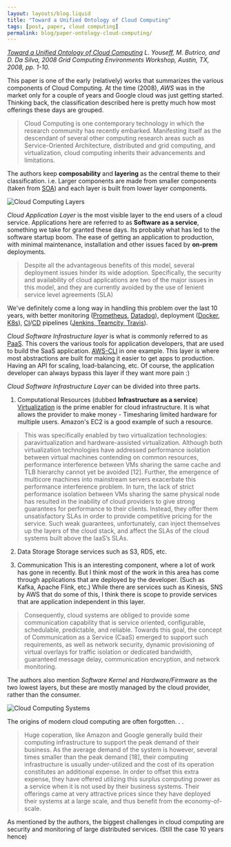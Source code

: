 ```yaml
---
layout: layouts/blog.liquid
title: "Toward a Unified Ontology of Cloud Computing"
tags: [post, paper, cloud computing]
permalink: blog/paper-ontology-cloud-computing/
---
```


*[Toward a Unified Ontology of Cloud Computing](http://citeseerx.ist.psu.edu/viewdoc/download?doi=10.1.1.176.3634&rep=rep1&type=pdf) L. Youseff, M. Butrico, and D. Da Silva, 2008 Grid Computing Environments Workshop, Austin, TX, 2008, pp. 1-10.*

This paper is one of the early (relatively) works that summarizes the various components of Cloud Computing. At the time (2008), *AWS* was in the market only for a couple of years and Google cloud was just getting started. Thinking back, the classification described here is pretty much how most offerings these days are grouped.

> Cloud Computing is one contemporary technology in which the research community has recently embarked. Manifesting itself as the descendant of several other computing research areas such as Service-Oriented Architecture, distributed and grid computing, and virtualization, cloud computing inherits their advancements and limitations.

The authors keep **composability** and **layering** as the central theme to their classification. i.e. Larger components are made from smaller components (taken from [SOA](https://en.wikipedia.org/wiki/Service-oriented_architecture)) and each layer is built from lower layer components.

<img class="ui centered big image" src="/img/blog/cloud-layers.png" alt="Cloud Computing Layers" />

*Cloud Application Layer* is the most visible layer to the end users of a cloud service. Applications here are referred to as **Software as a service**, something we take for granted these days. Its probably what has led to the software startup boom. The ease of getting an application to production, with minimal maintenance, installation and other issues faced by **on-prem** deployments.

> Despite all the advantageous benefits of this model, several deployment issues hinder its wide adoption.  Specifically, the security and availability of cloud applications are two of the major issues in this model, and they are currently avoided by the use of lenient service level agreements (SLA)

We've definitely come a long way in handling this problem over the last 10 years, with better monitoring ([Prometheus](http://https://prometheus.io/), [Datadog](https://www.datadoghq.com/)), deployment ([Docker](http://https://www.docker.com/), [K8s](https://kubernetes.io/)), [CI](https://en.wikipedia.org/wiki/Continuous_integration)/[CD](https://en.wikipedia.org/wiki/Continuous_delivery) pipelines ([Jenkins, Teamcity, Travis](https://stackify.com/top-continuous-integration-tools/)).

*Cloud Software Infrastructure layer* is what is commonly referred to as [PaaS](https://en.wikipedia.org/wiki/Platform_as_a_service). This covers the various tools for application developers, that are used to build the SaaS application. [AWS-CLI](https://aws.amazon.com/cli/) in one example. This layer is where most abstractions are built for making it easier to get apps to production. Having an API for scaling, load-balancing, etc. Of course, the application developer can always bypass this layer if they want more pain :)

*Cloud Software Infrastructure Layer* can be divided into three parts.

1) Computational Resources (dubbed **Infrastructure as a service**)
[Virtualization](https://en.wikipedia.org/wiki/Virtualization) is the prime enabler for cloud infrastructure. It is what allows the provider to make money - Timesharing limited hardware for multiple users. Amazon's EC2 is a good example of such a resource.

> This was specifically enabled by two virtualization technologies: paravirtualization and hardware-assisted virtualization. Although both virtualization technologies have addressed performance isolation between virtual machines contending on common resources, performance interference between VMs sharing the same cache and TLB hierarchy cannot yet be avoided [12]. Further, the emergence of multicore machines into mainstream servers exacerbate this performance interference problem.  In turn, the lack of strict performance isolation between VMs sharing the same physical node has resulted in the inability of cloud providers to give strong guarantees for performance to their clients.  Instead, they offer them unsatisfactory SLAs in order to provide competitive pricing for the service. Such weak guarantees, unfortunately, can inject themselves up the layers of the cloud stack, and affect the SLAs of the cloud systems built above the IaaS’s SLAs.

2) Data Storage
Storage services such as S3, RDS, etc.

3) Communication
This is an interesting component, where a lot of work has gone in recently. But I think most of the work in this area has come through applications that are deployed by the developer. (Such as Kafka, Apache Flink, etc.) While there are services such as Kinesis, SNS by AWS that do some of this, I think there is scope to provide services that are application independent in this layer.

> Consequently, cloud systems are obliged to provide some communication capability that is service oriented, configurable, schedulable, predictable, and reliable. Towards this goal, the concept of Communication as a Service (CaaS) emerged to support such requirements, as well as network security, dynamic provisioning of virtual overlays for traffic isolation or dedicated bandwidth, guaranteed message delay, communication encryption, and network monitoring.


The authors also mention *Software Kernel* and *Hardware/Firmware* as the two lowest layers, but these are mostly managed by the cloud provider, rather than the consumer.

<img class="ui centered big image" src="/img/blog/cloud-layers-table.png" alt="Cloud Computing Systems" />

The origins of modern cloud computing are often forgotten. . .

> Huge coperation, like Amazon and Google generally build their computing infrastructure to support the peak demand of their business. As the average demand of the system is however, several times smaller than the peak demand [18], their computing infrastructure is usually under-utilized and the cost of its operation constitutes an additional expense. In order to offset this extra expense, they have offered utilizing this surplus computing power as a service when it is not used by their business systems.  Their offerings came at very attractive prices since they have deployed their systems at a large scale, and thus benefit from the economy-of-scale.

As mentioned by the authors, the biggest challenges in cloud computing are security and monitoring of large distributed services. (Still the case 10 years hence)


